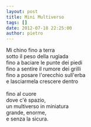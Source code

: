 ```yaml
---
layout: post
title: Mini Multiverso
tags: []
date: 2012-07-18 22:25:00
author: pietro
---
```

Mi chino fino a terra<br/>sotto il peso della rugiada<br/>fino a baciare le punte dei piedi<br/>fino a sentire il rumore dei grilli<br/>fino a posare l'orecchio sull'erba<br/>e lasciarmela crescere dentro<br/><br/>fino al cuore<br/>dove c'è spazio,<br/>un multiverso in miniatura<br/>grande, enorme,<br/>e senza la sicura.

